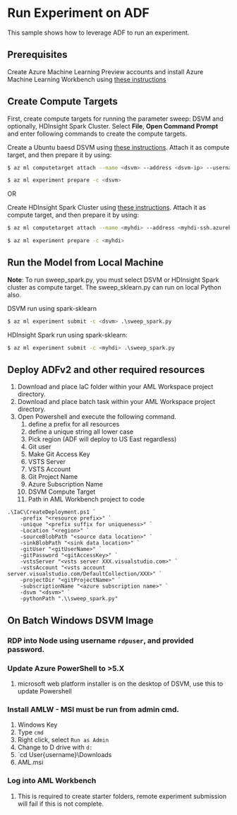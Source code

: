 # Run Experiment on ADF

This sample shows how to leverage ADF to run an experiment. 

## Prerequisites
Create Azure Machine Learning Preview accounts and install Azure Machine Learning Workbench using [these instructions](https://docs.microsoft.com/en-us/azure/machine-learning/preview/quickstart-installation)

## Create Compute Targets

First, create compute targets for running the parameter sweep: DSVM and optionally, HDInsight Spark Cluster. Select **File**, **Open Command Prompt** and enter following commands to create the compute targets.

Create a Ubuntu baesd DSVM using [these instructions](https://docs.microsoft.com/en-us/azure/machine-learning/data-science-virtual-machine/dsvm-ubuntu-intro#create-your-data-science-virtual-machine-for-linux). Attach it as compute target, and then prepare it by using:

```bash
$ az ml computetarget attach --name <dsvm> --address <dsvm-ip> --username <sshusername> --password <sshpwd> --type remotedocker
```

```bash
$ az ml experiment prepare -c <dsvm>
```

OR

Create HDInsight Spark Cluster using [these instructions](https://docs.microsoft.com/en-us/azure/hdinsight/hdinsight-apache-spark-jupyter-spark-sql). Attach it as compute target, and then prepare it by using:

```bash
$ az ml computetarget attach --name <myhdi> --address <myhdi-ssh.azurehdinsight.net> --username <sshusername> --password <sshpwd> --type cluster
```

```bash
$ az ml experiment prepare -c <myhdi>
```


## Run the Model from Local Machine

**Note**: To run sweep_spark.py, you must select DSVM or HDInsight Spark cluster as compute target. The sweep_sklearn.py can run on local Python also.


DSVM run using spark-sklearn

```bash
$ az ml experiment submit -c <dsvm> .\sweep_spark.py
```

HDInsight Spark run using spark-sklearn:

```bash
$ az ml experiment submit -c <myhdi> .\sweep_spark.py
```

## Deploy ADFv2 and other required resources

1. Download and place IaC folder within your AML Workspace project directory.
1. Download and place batch task within your AML Workspace project directory.
1. Open Powershell and execute the following command.
    1. define a prefix for all resources
    1. define a unique string all lower case
    1. Pick region (ADF will deploy to US East regardless)
    1. Git user
    1. Make Git Access Key
    1. VSTS Server
    1. VSTS Account
    1. Git Project Name
    1. Azure Subscription Name
    1. DSVM Compute Target
    1. Path in AML Workbench project to code
    
```
.\IaC\CreateDeployment.ps1 `
    -prefix "<resource prefix>" `
    -unique "<prefix suffix for uniqueness>" `
    -Location "<region>" `
    -sourceBlobPath "<source data location>" `
    -sinkBlobPath "<sink data location>" `
    -gitUser "<gitUserName>" `
    -gitPassword "<gitAccessKey>" `
    -vstsServer "<vsts server XXX.visualstudio.com>" `
    -vstsAccount "<vsts account server.visualstudio.com/DefaultCollection/XXX>" `
    -projectDir "<gitProjectName>" `
    -subscriptionName "<azure subscription name>" `
    -dsvm "<dsvm>" `
    -pythonPath ".\\sweep_spark.py"
```

## On Batch Windows DSVM Image
### RDP into Node using username `rdpuser`, and provided password. 

### Update Azure PowerShell to >5.X
1. microsoft web platform installer is on the desktop of DSVM, use this to update Powershell

### Install AMLW - MSI must be run from admin cmd. 
1. Windows Key
1. Type `cmd`
1. Right click, select `Run as Admin`
1. Change to D drive with `d:`
1. `cd User\{username}\Downloads
1. AML.msi

### Log into AML Workbench 
1. This is required to create starter folders, remote experiment submission will fail if this is not complete.

